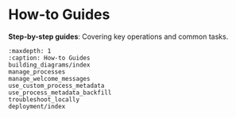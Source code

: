 # How-to Guides

**Step-by-step guides**: Covering key operations and common tasks.

```{toctree}
:maxdepth: 1
:caption: How-to Guides
building_diagrams/index
manage_processes
manage_welcome_messages
use_custom_process_metadata
use_process_metadata_backfill
troubleshoot_locally
deployment/index
```
